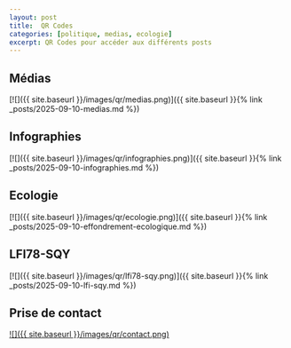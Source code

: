 ```yaml
---
layout: post
title:  QR Codes
categories: [politique, medias, ecologie]
excerpt: QR Codes pour accéder aux différents posts
---
```


## Médias

[![]({{ site.baseurl }}/images/qr/medias.png)]({{ site.baseurl }}{% link _posts/2025-09-10-medias.md %})

## Infographies

[![]({{ site.baseurl }}/images/qr/infographies.png)]({{ site.baseurl }}{% link _posts/2025-09-10-infographies.md %})

## Ecologie

[![]({{ site.baseurl }}/images/qr/ecologie.png)]({{ site.baseurl }}{% link _posts/2025-09-10-effondrement-ecologique.md %})

## LFI78-SQY

[![]({{ site.baseurl }}/images/qr/lfi78-sqy.png)]({{ site.baseurl }}{% link _posts/2025-09-10-lfi-sqy.md %})

## Prise de contact

[![]({{ site.baseurl }}/images/qr/contact.png)](https://framaforms.org/prise-de-contact-1760731768)
